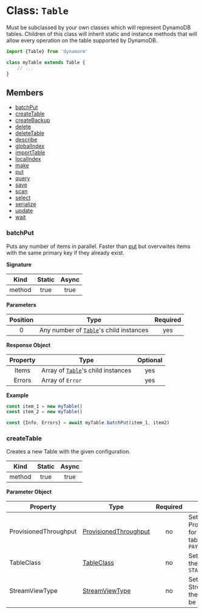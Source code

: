 # Class: `Table`
Must be subclassed by your own classes which will represent DynamoDB tables. Children of this class will inherit static and instance methods that will allow every operation on the table supported by DynamoDB. 

```typescript
import {Table} from 'dynamorm'

class myTable extends Table {
    // ...
}
```

## Members
- [batchPut](#batchput)
- [createTable](#createtable) 
- [createBackup]()
- [delete]()
- [deleteTable]()
- [describe]()
- [globalIndex]()
- [importTable]()
- [localIndex]()
- [make]()
- [put]()
- [query]()
- [save]()
- [scan]()
- [select]()
- [serialize]()
- [update]()
- [wait]()

### batchPut
Puts any number of items in parallel. Faster than [put](#put) but overvwites items with the same primary key if they already exist.

**Signature**

|  Kind   | Static | Async |
|:-------:|:------:|:-----:|
| method  |  true  | true  |

**Parameters**

| Position | Type                                        | Required |
|:--------:|---------------------------------------------|:--------:|
|    0     | Any number of [`Table`]()'s child instances |   yes    |

**Response Object**

| Property | Type                                   | Optional |
|:--------:|----------------------------------------|:--------:|
|  Items   | Array of [`Table`]()'s child instances |   yes    |
|  Errors  | Array of `Error`                       |   yes    |

**Example**
```typescript
const item_1 = new myTable()
const item_2 = new myTable()

const {Info, Errors} = await myTable.batchPut(item_1, item2)
```
### createTable
Creates a new Table with the given configuration.

|  Kind   | Static | Async |
|:-------:|:------:|:-----:|
| method  |  true  | true  |

**Parameter Object**

| Property              | Type                                                                                                                                          | Required | Description                                                                                          |
|-----------------------|-----------------------------------------------------------------------------------------------------------------------------------------------|:--------:|------------------------------------------------------------------------------------------------------|
| ProvisionedThroughput | [ProvisionedThroughput](https://docs.aws.amazon.com/AWSJavaScriptSDK/v3/latest/clients/client-dynamodb/interfaces/provisionedthroughput.html) |    no    | Sets the ProvisionedThroughput for the table. If omitted, table will be created as `PAY_PER_REQUEST` |
| TableClass            | [TableClass](https://docs.aws.amazon.com/AWSJavaScriptSDK/v3/latest/clients/client-dynamodb/enums/tableclass.html)                            |    no    | Sets the TableClass for the table. Defaults to `STANDARD`                                            |
| StreamViewType        | [StreamViewType](https://docs.aws.amazon.com/AWSJavaScriptSDK/v3/latest/clients/client-dynamodb/enums/streamviewtype.html)                    |    no    | Sets the StreamViewType for the table. Stream will be disabled if omitted.                           |